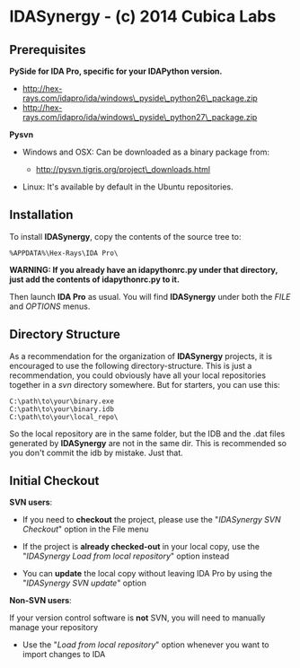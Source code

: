 IDASynergy - (c) 2014 Cubica Labs
==============

Prerequisites
-------------

**PySide for IDA Pro, specific for your IDAPython version.**

- http://hex-rays.com/idapro/ida/windows\_pyside\_python26\_package.zip<br />
- http://hex-rays.com/idapro/ida/windows\_pyside\_python27\_package.zip

**Pysvn**

- Windows and OSX: Can be downloaded as a binary package from:

	- http://pysvn.tigris.org/project\_downloads.html

- Linux: It's available by default in the Ubuntu repositories.

Installation
------------
To install **IDASynergy**, copy the contents of the source tree to:

	%APPDATA%\Hex-Rays\IDA Pro\

**WARNING: If you already have an idapythonrc.py under that directory, just add the contents of idapythonrc.py to it.**

Then launch **IDA Pro** as usual. You will find **IDASynergy** under both the *FILE* and *OPTIONS* menus.

Directory Structure
-------------------

As a recommendation for the organization of **IDASynergy** projects, it is encouraged to use the following directory-structure. This is just a recommendation, you could obviously have all your local repositories together in a *svn* directory somewhere. But for starters, you can use this:
	
	C:\path\to\your\binary.exe
	C:\path\to\your\binary.idb
	C:\path\to\your\local_repo\

So the local repository are in the same folder, but the IDB and the .dat files generated by **IDASynergy** are not in the same dir. This is recommended so you don't commit the idb by mistake. Just that.

Initial Checkout
------------

**SVN users**:

- If you need to **checkout** the project, please use the "*IDASynergy SVN Checkout*" option in the File menu

- If the project is **already checked-out** in your local copy, use the "*IDASynergy Load from local repository*" option instead

- You can **update** the local copy without leaving IDA Pro by using the "*IDASynergy SVN update*" option


**Non-SVN users**:

If your version control software is **not** SVN, you will need to manually manage your repository

- Use the "*Load from local repository*" option whenever you want to import changes to IDA
